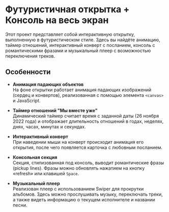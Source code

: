 # Футуристичная открытка + Консоль на весь экран

Этот проект представляет собой интерактивную открытку, выполненную в футуристическом стиле. Здесь вы найдёте анимацию, таймер отношений, интерактивный конверт с посланием, консоль с романтическими фразами и музыкальный плеер с возможностью переключения треков.

## Особенности

- **Анимация падающих объектов**  
  На фоне открытки работает анимация падающих изображений (сердец и конвертов), реализованная с помощью элемента `<canvas>` и JavaScript.

- **Таймер отношений "Мы вместе уже"**  
  Динамический таймер считает время с заданной даты (26 ноября 2022 года) и отображает длительность отношений в годах, неделях, днях, часах, минутах и секундах.

- **Интерактивный конверт**  
  При наведении мыши на конверт происходит анимация его открытия, после чего появляется карточка с любовным посланием.

- **Консольная секция**  
  Секция, стилизованная под консоль, выводит романтические фразы (pickup lines). Фразы можно обновлять нажатием на кнопку «refresh» или клавишей `Space`.

- **Музыкальный плеер**  
  Реализован плеер с использованием Swiper для прокрутки альбомов. Здесь можно прослушивать музыку, переключать треки, а также видеть информацию о текущем исполнителе и названии песни.

